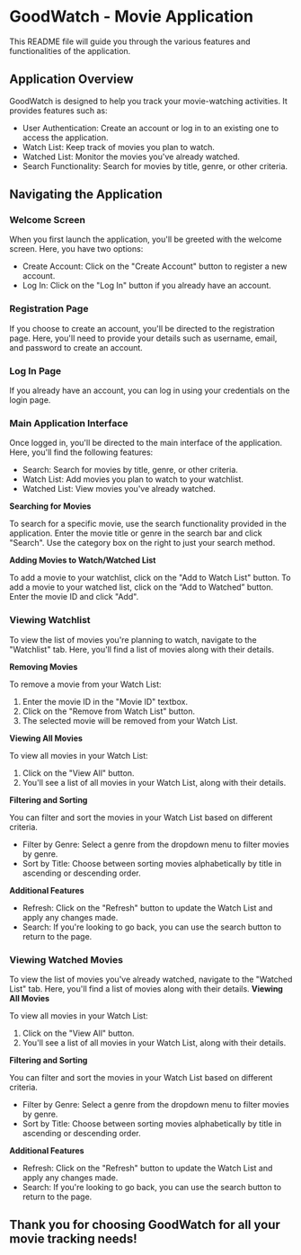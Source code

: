 # GoodWatch - Movie Application

This README file will guide you through the various features and functionalities of the application.

## Application Overview

GoodWatch is designed to help you track your movie-watching activities. It provides features such as:

- User Authentication: Create an account or log in to an existing one to access the application.
- Watch List: Keep track of movies you plan to watch.
- Watched List: Monitor the movies you've already watched.
- Search Functionality: Search for movies by title, genre, or other criteria.

## Navigating the Application
### Welcome Screen
When you first launch the application, you'll be greeted with the welcome screen. Here, you have two options:
- Create Account: Click on the "Create Account" button to register a new account.
- Log In: Click on the "Log In" button if you already have an account.

### Registration Page
 
  If you choose to create an account, you'll be directed to the registration page. Here, you'll need to provide your details such as username, email, and password to create an account.

### Log In Page
  
  If you already have an account, you can log in using your credentials on the login page.

### Main Application Interface

Once logged in, you'll be directed to the main interface of the application. Here, you'll find the following features:
- Search: Search for movies by title, genre, or other criteria.
- Watch List: Add movies you plan to watch to your watchlist.
- Watched List: View movies you've already watched.

**Searching for Movies**

To search for a specific movie, use the search functionality provided in the application. Enter the movie title or genre in the search bar and click "Search". Use the category box on the right to just your search method.

**Adding Movies to Watch/Watched List**

To add a movie to your watchlist, click on the "Add to Watch List" button. To add a movie to your watched list, click on the “Add to Watched” button. Enter the movie ID and click "Add".

### Viewing Watchlist

To view the list of movies you're planning to watch, navigate to the "Watchlist" tab. Here, you'll find a list of movies along with their details.

**Removing Movies**

To remove a movie from your Watch List:
1. Enter the movie ID in the "Movie ID" textbox.
2. Click on the "Remove from Watch List" button.
3. The selected movie will be removed from your Watch List.

**Viewing All Movies**

To view all movies in your Watch List:
1. Click on the "View All" button.
2. You'll see a list of all movies in your Watch List, along with their details.
   
**Filtering and Sorting**

You can filter and sort the movies in your Watch List based on different criteria.
- Filter by Genre: Select a genre from the dropdown menu to filter movies by genre.
- Sort by Title: Choose between sorting movies alphabetically by title in ascending or descending order.
  
**Additional Features**
- Refresh: Click on the "Refresh" button to update the Watch List and apply any changes made.
- Search: If you're looking to go back, you can use the search button to return to the page.

### Viewing Watched Movies

To view the list of movies you've already watched, navigate to the "Watched List" tab. Here, you'll find a list of movies along with their details.
**Viewing All Movies**

To view all movies in your Watch List:
1. Click on the "View All" button.
2. You'll see a list of all movies in your Watch List, along with their details.

**Filtering and Sorting**

You can filter and sort the movies in your Watch List based on different criteria.
- Filter by Genre: Select a genre from the dropdown menu to filter movies by genre.
- Sort by Title: Choose between sorting movies alphabetically by title in ascending or descending order.

**Additional Features**
- Refresh: Click on the "Refresh" button to update the Watch List and apply any changes made.
- Search: If you're looking to go back, you can use the search button to return to the page.
###    
## Thank you for choosing GoodWatch for all your movie tracking needs!

